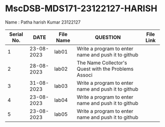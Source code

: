 # MscDSB-MDS171-23122127-HARISH
Name : Patha harish Kumar
23122127




|Serial No.|    DATE     |  File Name       |                     QUESTION                         |      File Link            |             
|----------|------------ | -----------------|------------------------------------------------------|---------------------------|
|   1      |  23-08-2023 |      lab01       |  Write a program to enter name and push it to github |                           |
|   2      |  28-08-2023 |      lab02       |  The Name Collector's Quest with the Problems Associ |                           |
|   3      |  31-08-2023 |      lab03       |  Write a program to enter name and push it to github |                           |
|   4      |  23-08-2023 |      lab04       |  Write a program to enter name and push it to github |                           |
|   5      |  23-08-2023 |      lab05       |  Write a program to enter name and push it to github |                           |





 


